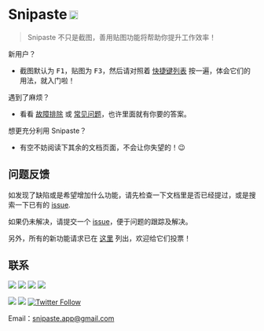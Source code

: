 <h1>Snipaste<img height="18px" style="margin-left: 4px;" src="https://img.shields.io/badge/v2.3.2-2020.03.20-42b983.svg"/></h1>

> Snipaste 不只是截图，善用贴图功能将帮助你提升工作效率！

新用户？
- 截图默认为 <kbd>F1</kbd>，贴图为 <kbd>F3</kbd>，然后请对照着 [快捷键列表](/zh-cn/key-bindings) 按一遍，体会它们的用法，就入门啦！

遇到了麻烦？
- 看看 [故障排除](/zh-cn/troubleshooting) 或 [常见问题](/zh-cn/faq)，也许里面就有你要的答案。

想更充分利用 Snipaste？
- 有空不妨阅读下其余的文档页面，不会让你失望的！:wink:

## 问题反馈

如发现了缺陷或是希望增加什么功能，请先检查一下文档里是否已经提过，或是搜索一下已有的 <a href="https://github.com/Snipaste/feedback/issues" targe="_blank">issue</a>.

如果仍未解决，请提交一个 <a href="https://github.com/Snipaste/feedback/issues" targe="_blank">issue</a>，便于问题的跟踪及解决。

另外，所有的新功能请求已在 [这里](https://github.com/Snipaste/feedback/issues/282) 列出，欢迎给它们投票！

## 联系

[![](https://img.shields.io/badge/Telegram-中文群-40ace3.svg)](https://telegram.me/joinchat/BGyWwD9ZNqE3pLbhXc-VgQ)
[![](https://img.shields.io/badge/Telegram-Mac%20用户群-40ace3.svg)](https://t.me/joinchat/BGyWwFNlR8y15ZonCxH_yg)
[![](https://img.shields.io/badge/Telegram-中文频道-40ace3.svg)](https://telegram.me/snipaste)
[![](https://img.shields.io/badge/微博-@Snipaste-eb192d.svg)](https://weibo.com/snipaste)

[![](https://img.shields.io/badge/Telegram-group-40ace3.svg)](https://telegram.me/joinchat/BGyWwEDqrqiwizDA6gt16g)
[![](https://img.shields.io/badge/Telegram-channel-40ace3.svg)](https://telegram.me/snipaste_en)
[![Twitter Follow](https://img.shields.io/twitter/follow/snipaste.svg?style=social&label=Follow)](https://twitter.com/Snipaste)

Email：[snipaste.app@gmail.com](mailto:snipaste.app@gmail.com)
